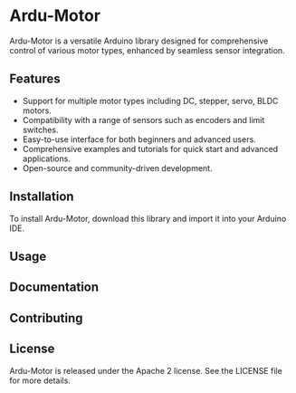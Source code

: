 # Ardu-Motor

Ardu-Motor is a versatile Arduino library designed for comprehensive control of various motor types, enhanced by seamless sensor integration.

## Features
- Support for multiple motor types including DC, stepper, servo, BLDC motors.
- Compatibility with a range of sensors such as encoders and limit switches.
- Easy-to-use interface for both beginners and advanced users.
- Comprehensive examples and tutorials for quick start and advanced applications.
- Open-source and community-driven development.

## Installation
To install Ardu-Motor, download this library and import it into your Arduino IDE.

## Usage

## Documentation

## Contributing

## License
Ardu-Motor is released under the Apache 2 license. See the LICENSE file for more details.
